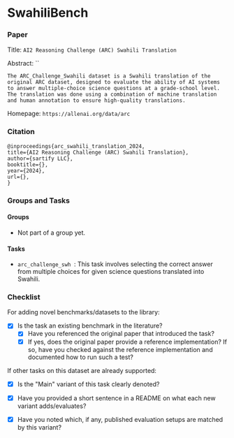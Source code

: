 # SwahiliBench

### Paper

Title: `AI2 Reasoning Challenge (ARC) Swahili Translation`

Abstract: ``

`The ARC_Challenge_Swahili dataset is a Swahili translation of the original ARC dataset, designed to evaluate the ability of AI systems to answer multiple-choice science questions at a grade-school level. The translation was done using a combination of machine translation and human annotation to ensure high-quality translations.`

Homepage: `https://allenai.org/data/arc`

### Citation
```
@inproceedings{arc_swahili_translation_2024,
title={AI2 Reasoning Challenge (ARC) Swahili Translation},
author={sartify LLC},
booktitle={},
year={2024},
url={},
}
```

### Groups and Tasks

#### Groups

* Not part of a group yet.

#### Tasks

* `arc_challenge_swh `: This task involves selecting the correct answer from multiple choices for given science questions translated into Swahili.

### Checklist

For adding novel benchmarks/datasets to the library:
* [x] Is the task an existing benchmark in the literature?
  * [x] Have you referenced the original paper that introduced the task?
  * [x] If yes, does the original paper provide a reference implementation? If so, have you checked against the reference implementation and documented how to run such a test?

If other tasks on this dataset are already supported:
* [x] Is the "Main" variant of this task clearly denoted?
* [x] Have you provided a short sentence in a README on what each new variant adds/evaluates?
* [x] Have you noted which, if any, published evaluation setups are matched by this variant?








